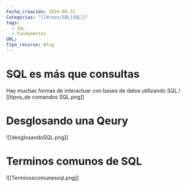 ```yaml
---
Fecha_creación: 2024-05-31
Categorias: "[[Areas/SQL|SQL]]"
tags:
  - SQL
  - Fundamentos
URL: 
Tipo_recurso: Blog
---
```

# SQL es más que consultas

Hay muchas formas de interactuar con bases de datos utilizando SQL.![[tipos_de comandos SQL.png]]

# Desglosando una Qeury

![[desglosandoSQL.png]]

# Terminos comunos de SQL

![[Terminoscomunessql.png]]